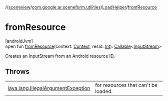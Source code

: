 //[sceneview](../../../index.md)/[com.google.ar.sceneform.utilities](../index.md)/[LoadHelper](index.md)/[fromResource](from-resource.md)

# fromResource

[androidJvm]\
open fun [fromResource](from-resource.md)(context: [Context](https://developer.android.com/reference/kotlin/android/content/Context.html), resId: [Int](https://kotlinlang.org/api/latest/jvm/stdlib/kotlin/-int/index.html)): [Callable](https://developer.android.com/reference/kotlin/java/util/concurrent/Callable.html)&lt;[InputStream](https://developer.android.com/reference/kotlin/java/io/InputStream.html)&gt;

Creates an InputStream from an Android resource ID.

## Throws

| | |
|---|---|
| [java.lang.IllegalArgumentException](https://developer.android.com/reference/kotlin/java/lang/IllegalArgumentException.html) | for resources that can't be loaded. |
